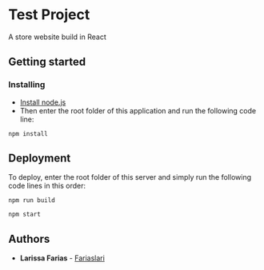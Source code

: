 # Test Project

A store website build in React

## Getting started

### Installing
* [Install node.js](http://nodejs.org/download/)
* Then enter the root folder of this application and run the following code line:

```
npm install
```

## Deployment
To deploy, enter the root folder of this server and simply run the following code lines in this order:

```
npm run build
```
```
npm start
```

## Authors

* **Larissa Farias** - [Fariaslari](https://github.com/fariaslari)